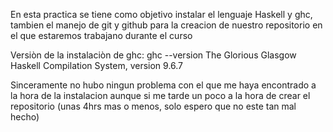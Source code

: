 En esta practica se tiene como objetivo instalar el lenguaje Haskell y ghc, tambien el manejo de git y github para la creacion de nuestro repositorio en el que estaremos trabajano durante el curso

Versiòn de la instalaciòn de ghc:
ghc --version
The Glorious Glasgow Haskell Compilation System, version 9.6.7

Sinceramente no hubo ningun problema con el que me haya encontrado a la hora de la instalacion aunque si me tarde un poco a la hora de crear el repositorio (unas 4hrs mas o menos, solo espero que no este tan mal hecho)
